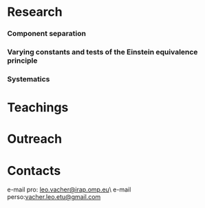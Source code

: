 # Research

### Component separation 
### Varying constants and tests of the Einstein equivalence principle
### Systematics

# Teachings

# Outreach 
# Contacts

e-mail pro: leo.vacher@irap.omp.eu\\
e-mail perso:vacher.leo.etu@gmail.com
